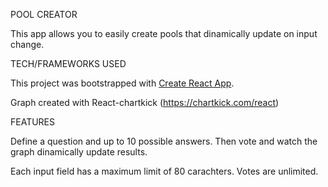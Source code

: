 POOL CREATOR

This app allows you to easily create pools that dinamically update on input change.

TECH/FRAMEWORKS USED

This project was bootstrapped with [Create React App](https://github.com/facebook/create-react-app).

Graph created with React-chartkick (https://chartkick.com/react)

FEATURES

Define a question and up to 10 possible answers. Then vote and watch the graph dinamically update results.

Each input field has a maximum limit of 80 carachters.
Votes are unlimited.
